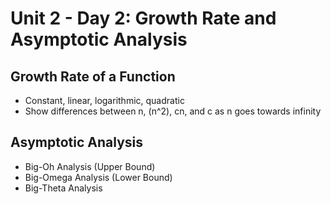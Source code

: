 # Unit 2 - Day 2: Growth Rate and Asymptotic Analysis

## Growth Rate of a Function
  * Constant, linear, logarithmic, quadratic
  * Show differences between n, (n^2), cn, and c as n goes towards infinity

## Asymptotic Analysis
  * Big-Oh Analysis (Upper Bound)
  * Big-Omega Analysis (Lower Bound)
  * Big-Theta Analysis
